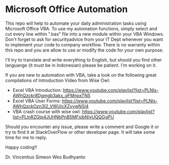 # Microsoft Office Automation
This repo will help to automate your daily administration tasks using Microsoft Office VBA. To use my automation functions, simply select and cut every line within ".bas" file into a new module within your VBA Windows. Don't forget to ask for securityadvice from your IT Dept whenever you want to implement your code to company workflow. There is no warranty within this repo and you are allow to use or modify the code for your own purpose. 

I'll try to translate and write everything to English, but should you find other languange (it must be in Indonesian) please be patient. I'm working on it.

If you are  new to automation with VBA, take a look on the following great compilations of Introduction Video from Wise Owl:

- Excel VBA Introduction: https://www.youtube.com/playlist?list=PLNIs-AWhQzckr8Dgmgb3akx_gFMnpxTN5
- Excel VBA User Forms: https://www.youtube.com/playlist?list=PLNIs-AWhQzckOzn3l2_VWUicXZvywNSI4
- VBA crash course with wise owl: https://www.youtube.com/playlist?list=PLlnRZGIp4JUHNbPnB5MFsibNiyUQQGgPU

Should you encounter any issue, please write a comment and Google it or try to find it at StackOverFlow or other developer page. It will take some time for me to reply.

Happy coding!!

Dr. Vincentius Simeon Weo Budhyanto

